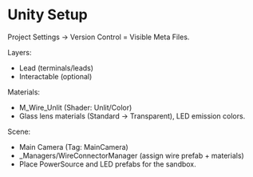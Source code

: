 # Unity Setup

Project Settings → Version Control = Visible Meta Files.

Layers:
- Lead (terminals/leads)
- Interactable (optional)

Materials:
- M_Wire_Unlit (Shader: Unlit/Color)
- Glass lens materials (Standard → Transparent), LED emission colors.

Scene:
- Main Camera (Tag: MainCamera)
- _Managers/WireConnectorManager (assign wire prefab + materials)
- Place PowerSource and LED prefabs for the sandbox.
